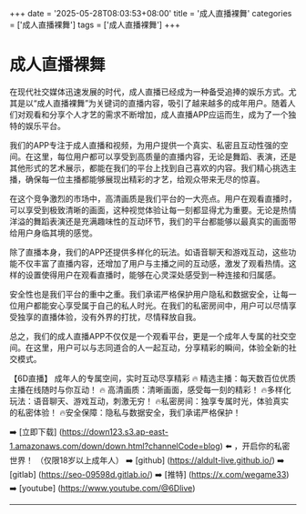 +++
date = '2025-05-28T08:03:53+08:00'
title = '成人直播裸舞'
categories = ['成人直播裸舞']
tags = ['成人直播裸舞']
+++

# 成人直播裸舞

在现代社交媒体迅速发展的时代，成人直播已经成为一种备受追捧的娱乐方式。尤其是以“成人直播裸舞”为关键词的直播内容，吸引了越来越多的成年用户。随着人们对观看和分享个人才艺的需求不断增加，成人直播APP应运而生，成为了一个独特的娱乐平台。

我们的APP专注于成人直播和视频，为用户提供一个真实、私密且互动性强的空间。在这里，每位用户都可以享受到高质量的直播内容，无论是舞蹈、表演，还是其他形式的艺术展示，都能在我们的平台上找到自己喜欢的内容。我们精心挑选主播，确保每一位主播都能够展现出精彩的才艺，给观众带来无尽的惊喜。

在这个竞争激烈的市场中，高清画质是我们平台的一大亮点。用户在观看直播时，可以享受到极致清晰的画面，这种视觉体验让每一刻都显得尤为重要。无论是热情洋溢的舞蹈表演还是充满趣味性的互动环节，我们的平台都能够以最真实的画面带给用户身临其境的感觉。

除了直播本身，我们的APP还提供多样化的玩法。如语音聊天和游戏互动，这些功能不仅丰富了直播内容，还增加了用户与主播之间的互动感，激发了观看热情。这样的设置使得用户在观看直播时，能够在心灵深处感受到一种连接和归属感。

安全性也是我们平台的重中之重。我们承诺严格保护用户隐私和数据安全，让每一位用户都能安心享受属于自己的私人时光。在我们的私密房间中，用户可以尽情享受独享的直播体验，没有外界的打扰，尽情释放自我。

总之，我们的成人直播APP不仅仅是一个观看平台，更是一个成年人专属的社交空间。在这里，用户可以与志同道合的人一起互动，分享精彩的瞬间，体验全新的社交模式。

【6D直播】
成年人的专属空间，实时互动尽享精彩
🔥 精选主播：每天数百位优质主播在线随时与你互动！
🔥 高清画质：清晰画面，感受每一刻的精彩！
🔥多样化玩法：语音聊天、游戏互动，刺激无穷！
🔥私密房间：独享专属时光，体验真实的私密体验！
🔥安全保障：隐私与数据安全，我们承诺严格保护！

➡️ [立即下载] (https://down123.s3.ap-east-1.amazonaws.com/down/down.html?channelCode=blog) ⬅️ ，开启你的私密世界！
（仅限18岁以上成年人）
➡️ [github] (https://aldult-live.github.io/)
➡️ [gitlab] (https://seo-09598d.gitlab.io/)
➡️ [推特] (https://x.com/wegame33)
➡️ [youtube] (https://www.youtube.com/@6Dlive)

---
